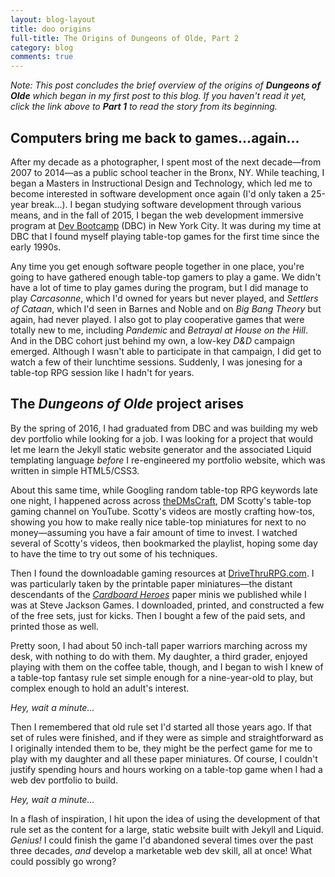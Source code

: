 ```yaml
---
layout: blog-layout
title: doo origins
full-title: The Origins of Dungeons of Olde, Part 2
category: blog
comments: true
---
```


_Note: This post concludes the brief overview of the origins of **Dungeons of Olde** which began in my first post to this blog. If you haven't read it yet, click the link above to **Part 1** to read the story from its beginning._

## Computers bring me back to games...again...
After my decade as a photographer, I spent most of the next decade&mdash;from 2007 to 2014&mdash;as a public school teacher in the Bronx, NY. While teaching, I began a Masters in Instructional Design and Technology, which led me to become interested in software development once again (I'd only taken a 25-year break&hellip;). I began studying software development through various means, and in the fall of 2015, I began the web development immersive program at <a href="http://devbootcamp.com/" target="_blank">Dev Bootcamp</a> (DBC) in New York City. It was during my time at DBC that I found myself playing table-top games for the first time since the early 1990s.

Any time you get enough software people together in one place, you're going to have gathered enough table-top gamers to play a game. We didn't have a lot of time to play games during the program, but I did manage to play _Carcasonne_, which I'd owned for years but never played, and _Settlers of Cataan_, which I'd seen in Barnes and Noble and on _Big Bang Theory_ but again, had never played. I also got to play cooperative games that were totally new to me, including _Pandemic_ and _Betrayal at House on the Hill_. And in the DBC cohort just behind my own, a low-key _D&D_ campaign emerged. Although I wasn't able to participate in that campaign, I did get to watch a few of their lunchtime sessions. Suddenly, I was jonesing for a table-top RPG session like I hadn't for years.

## The _Dungeons of Olde_ project arises
By the spring of 2016, I had graduated from DBC and was building my web dev portfolio while looking for a job. I was looking for a project that would let me learn the Jekyll static website generator and the associated Liquid templating language _before_ I re-engineered my portfolio website, which was written in simple HTML5/CSS3.

About this same time, while Googling random table-top RPG keywords late one night, I happened across across <a href="https://www.youtube.com/user/theDMsCraft" target="_blank">theDMsCraft</a>, DM Scotty's table-top gaming channel on YouTube. Scotty's videos are mostly crafting how-tos, showing you how to make really nice table-top miniatures for next to no money&mdash;assuming you have a fair amount of time to invest. I watched several of Scotty's videos, then bookmarked the playlist, hoping some day to have the time to try out some of his techniques.

Then I found the downloadable gaming resources at <a href="http://www.drivethrurpg.com/browse.php?filters=0_2200_0_0_0" target="_blank">DriveThruRPG.com</a>. I was particularly taken by the printable paper miniatures&mdash;the distant descendants of the <a href="http://www.sjgames.com/heroes/" target="_blank">_Cardboard Heroes_</a> paper minis we published while I was at Steve Jackson Games. I downloaded, printed, and constructed a few of the free sets, just for kicks. Then I bought a few of the paid sets, and printed those as well.

Pretty soon, I had about 50 inch-tall paper warriors marching across my desk, with nothing to do with them. My daughter, a third grader, enjoyed playing with them on the coffee table, though, and I began to wish I knew of a table-top fantasy rule set simple enough for a nine-year-old to play, but complex enough to hold an adult's interest.

<em>Hey, wait a minute&hellip;</em>

Then I remembered that old rule set I'd started all those years ago. If that set of rules were finished, and if they were as simple and straightforward as I originally intended them to be, they might be the perfect game for me to play with my daughter and all these paper miniatures. Of course, I couldn't justify spending hours and hours working on a table-top game when I had a web dev portfolio to build.

<em>Hey, wait a minute&hellip;</em>

In a flash of inspiration, I hit upon the idea of using the development of that rule set as the content for a large, static website built with Jekyll and Liquid. _Genius!_ I could finish the game I'd abandoned several times over the past three decades, _and_ develop a marketable web dev skill, all at once! What could possibly go wrong?